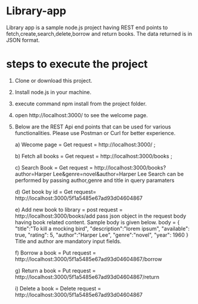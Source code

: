 # Library-app
Library app is a sample node.js project having REST end points to fetch,create,search,delete,borrow and return books. The data returned is in JSON format.

# steps to execute the project
  1. Clone or download this project.
  2. Install node.js in your machine.
  3. execute command npm install from the project folder.
  4. open http://localhost:3000/ to see the welcome page.
  5. Below are the REST Api end points that can be used for various functionalities.
     Please use Postman or Curl for better experience.

     a) Wecome page = Get request =  http://localhost:3000/ ;

     b) Fetch all books = Get request = http://localhost:3000/books ;

     c) Search Book = Get request = http://localhost:3000/books?author=Harper Lee&genre=novel&author=Harper Lee
       Search can be performed by passing author,genre and title in query paramaters

     d) Get book by id = Get request= http://localhost:3000/5f1a5485e67ad93d04604867

     e) Add new book to library = post request =  http://localhost:3000/books/add
        pass json object in the request body having book related content. Sample body is given below.
          body = {
             "title":"To kill a mocking bird",
             "description":"lorem ipsum",
             "available": true,
             "rating": 5,
              "author":"Harper Lee",
              "genre":"novel",
              "year": 1960
        }
        Title and author are mandatory input fields.

     f) Borrow a book = Put request = http://localhost:3000/5f1a5485e67ad93d04604867/borrow

     g) Return a book = Put request = http://localhost:3000/5f1a5485e67ad93d04604867/return

     i) Delete a book = Delete request = http://localhost:3000/5f1a5485e67ad93d04604867



